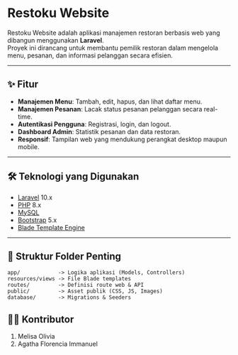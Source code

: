 # Restoku Website

Restoku Website adalah aplikasi manajemen restoran berbasis web yang dibangun menggunakan **Laravel**.  
Proyek ini dirancang untuk membantu pemilik restoran dalam mengelola menu, pesanan, dan informasi pelanggan secara efisien.

---

## ✨ Fitur
- **Manajemen Menu**: Tambah, edit, hapus, dan lihat daftar menu.
- **Manajemen Pesanan**: Lacak status pesanan pelanggan secara real-time.
- **Autentikasi Pengguna**: Registrasi, login, dan logout.
- **Dashboard Admin**: Statistik pesanan dan data restoran.
- **Responsif**: Tampilan web yang mendukung perangkat desktop maupun mobile.

---

## 🛠️ Teknologi yang Digunakan
- [Laravel](https://laravel.com/) 10.x
- [PHP](https://www.php.net/) 8.x
- [MySQL](https://www.mysql.com/)
- [Bootstrap](https://getbootstrap.com/) 5.x
- [Blade Template Engine](https://laravel.com/docs/blade)

---
## 📂 Struktur Folder Penting
```plaintext
app/            -> Logika aplikasi (Models, Controllers)
resources/views -> File Blade templates
routes/         -> Definisi route web & API
public/         -> Asset publik (CSS, JS, Images)
database/       -> Migrations & Seeders
```

## 👩‍💻 Kontributor
1. Melisa Olivia
2. Agatha Florencia Immanuel
